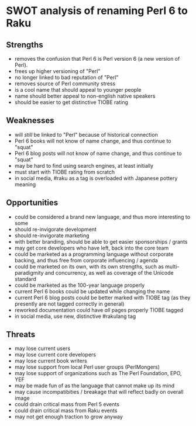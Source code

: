 # SWOT analysis of renaming Perl 6 to Raku

## Strengths

- removes the confusion that Perl 6 is Perl version 6 (a new version of Perl).
- frees up higher versioning of "Perl"
- no longer linked to bad reputation of "Perl"
- removes source of Perl community stress
- is a cool name that should appeal to younger people
- name should better appeal to non-english native speakers
- should be easier to get distinctive TIOBE rating

## Weaknesses

- will *still* be linked to "Perl" because of historical connection
- Perl 6 books will not know of name change, and thus continue to "squat"
- Perl 6 blog posts will not know of name change, and thus continue to "squat"
- may be hard to find using search engines, at least initially
- must start with TIOBE rating from scratch
- in social media, #raku as a tag is overloaded with Japanese pottery meaning

## Opportunities

- could be considered a brand new language, and thus more interesting to some
- should re-invigorate development
- should re-invigorate marketing
- with better branding, should be able to get easier sponsorships / grants
- may get core developers who have left, back into the core team
- could be marketed as a programming language without corporate backing, and thus free from corporate influencing / agenda
- could be marketed on its own, with its own strengths, such as multi-paradigmity and concurrency, as well as coverage of the Unicode standard
- could be marketed as the 100-year language properly
- current Perl 6 books could be updated while changing the name
- current Perl 6 blog posts could be better marked with TIOBE tag (as they presently are not tagged correctly in general)
- reworked documentation could have *all* pages properly TIOBE tagged
- in social media, use new, distinctive #rakulang tag

## Threats

- may lose current users
- may lose current core developers
- may lose current book writers
- may lose support from local Perl user groups (PerlMongers)
- may lose support of organizations such as The Perl Foundation, EPO, YEF
- may be made fun of as the language that cannot make up its mind
- may cause incompatibities / breakage that will reflect badly on overall image
- could drain critical mass from Perl 5 events
- could drain critical mass from Raku events
- may not get enough traction to grow anyway
